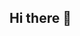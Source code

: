 ## Hi there 👋

<!--
**SaeedZakeriDeveloper/SaeedZakeriDeveloper** is a ✨ _special_ ✨ repository because its `README.md` (this file) appears on your GitHub profile.

Here are some ideas to get you started:

- 🔭 I’m currently working as an Angular Developer at ZakeriSupplyChain company.
- 🌱 I’m currently learning more about AWS & CI/CD skills.
- 👯 I’m looking to collaborate on ...
- 👯 I’m looking to collaborate on ...
- 🤔 I’m looking for help with ...
- 💬 Ask me about ...
- 📫 How to reach me: ...
- 😄 Pronouns: ...
- ⚡ Fun fact: ...

-->
